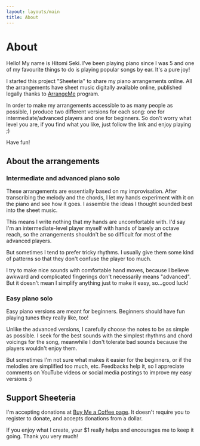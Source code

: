 ```yaml
---
layout: layouts/main
title: About
---
```


# About

Hello! My name is Hitomi Seki. I’ve been playing piano since I was 5 and one of my favourite things to do is playing popular songs by ear. It's a pure joy!

I started this project "Sheeteria" to share my piano arrangements online. All the arrangements have sheet music digitally available online, published legally thanks to [ArrangeMe](https://arrangeme.com/) program.

In order to make my arrangements accessible to as many people as possible, I produce two different versions for each song: one for intermediate/advanced players and one for beginners. So don’t worry what level you are, if you find what you like, just follow the link and enjoy playing ;)

Have fun!

## About the arrangements

### Intermediate and advanced piano solo

These arrangements are essentially based on my improvisation. After transcribing the melody and the chords, I let my hands experiment with it on the piano and see how it goes. I assemble the ideas I thought sounded best into the sheet music.

This means I write nothing that my hands are uncomfortable with. I'd say I'm an intermediate-level player myself with hands of barely an octave reach, so the arrangements shouldn't be so difficult for most of the advanced players.

But sometimes I tend to prefer tricky rhythms. I usually give them some kind of patterns so that they don't confuse the player too much.

I try to make nice sounds with comfortable hand moves, because I believe awkward and complicated fingerings don't necessarily means "advanced". But it doesn't mean I simplify anything just to make it easy, so...good luck!

### Easy piano solo

Easy piano versions are meant for beginners. Beginners should have fun playing tunes they really like, too!

Unlike the advanced versions, I carefully choose the notes to be as simple as possible. I seek for the best sounds with the simplest rhythms and chord voicings for the song, meanwhile I don't tolerate bad sounds because the players wouldn't enjoy them.

But sometimes I'm not sure what makes it easier for the beginners, or if the melodies are simplified too much, etc. Feedbacks help it, so I appreciate comments on YouTube videos or social media postings to improve my easy versions :)

## Support Sheeteria

I'm accepting donations at <a href="https://www.buymeacoffee.com/sheeteria" target="_blank" rel="noreferrer" data-label="buymeacoffee-about">Buy Me a Coffee page</a>. It doesn't require you to register to donate, and accepts donations from a dollar.

If you enjoy what I create, your $1 really helps and encourages me to keep it going. Thank you very much!
